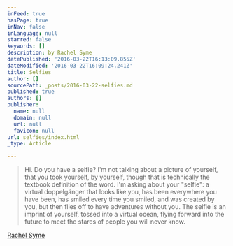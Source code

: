 ```yaml
---
inFeed: true
hasPage: true
inNav: false
inLanguage: null
starred: false
keywords: []
description: by Rachel Syme
datePublished: '2016-03-22T16:13:09.855Z'
dateModified: '2016-03-22T16:09:24.241Z'
title: Selfies
author: []
sourcePath: _posts/2016-03-22-selfies.md
published: true
authors: []
publisher:
  name: null
  domain: null
  url: null
  favicon: null
url: selfies/index.html
_type: Article

---
```

> Hi. Do you have a selfie?
> I'm not talking about a picture of yourself, that you took yourself, by yourself, though that is technically the textbook definition of the word. I'm asking about your "selfie": a virtual doppelgänger that looks like you, has been everywhere you have been, has smiled every time you smiled, and was created by you, but then flies off to have adventures without you. The selfie is an imprint of yourself, tossed into a virtual ocean, flying forward into the future to meet the stares of people you will never know.

[Rachel Syme][0]

[0]: https://medium.com/matter/selfie-a-short-book-from-matter-240a8bb58922#.avevt3xtl